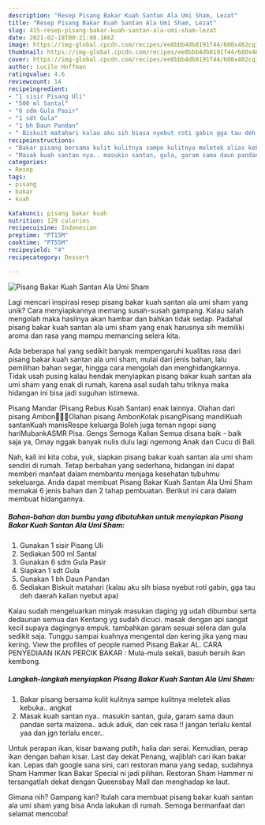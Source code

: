 ```yaml
---
description: "Resep Pisang Bakar Kuah Santan Ala Umi Sham, Lezat"
title: "Resep Pisang Bakar Kuah Santan Ala Umi Sham, Lezat"
slug: 415-resep-pisang-bakar-kuah-santan-ala-umi-sham-lezat
date: 2021-02-18T00:21:08.166Z
image: https://img-global.cpcdn.com/recipes/ee8bbb4db8191f44/680x482cq70/pisang-bakar-kuah-santan-ala-umi-sham-foto-resep-utama.jpg
thumbnail: https://img-global.cpcdn.com/recipes/ee8bbb4db8191f44/680x482cq70/pisang-bakar-kuah-santan-ala-umi-sham-foto-resep-utama.jpg
cover: https://img-global.cpcdn.com/recipes/ee8bbb4db8191f44/680x482cq70/pisang-bakar-kuah-santan-ala-umi-sham-foto-resep-utama.jpg
author: Lucile Hoffman
ratingvalue: 4.6
reviewcount: 14
recipeingredient:
- "1 sisir Pisang Uli"
- "500 ml Santal"
- "6 sdm Gula Pasir"
- "1 sdt Gula"
- "1 bh Daun Pandan"
- " Biskuit matahari kalau aku sih biasa nyebut roti gabin gga tau deh daerah kalian nyebut apa"
recipeinstructions:
- "Bakar pisang bersama kulit kulitnya sampe kulitnya meletek alias kebuka.. angkat"
- "Masak kuah santan nya.. masukin santan, gula, garam sama daun pandan serta maizena.. aduk aduk, dan cek rasa !! jangan terlalu kental yaa dan jgn terlalu encer.."
categories:
- Resep
tags:
- pisang
- bakar
- kuah

katakunci: pisang bakar kuah 
nutrition: 129 calories
recipecuisine: Indonesian
preptime: "PT15M"
cooktime: "PT55M"
recipeyield: "4"
recipecategory: Dessert

---
```



![Pisang Bakar Kuah Santan Ala Umi Sham](https://img-global.cpcdn.com/recipes/ee8bbb4db8191f44/680x482cq70/pisang-bakar-kuah-santan-ala-umi-sham-foto-resep-utama.jpg)

Lagi mencari inspirasi resep pisang bakar kuah santan ala umi sham yang unik? Cara menyiapkannya memang susah-susah gampang. Kalau salah mengolah maka hasilnya akan hambar dan bahkan tidak sedap. Padahal pisang bakar kuah santan ala umi sham yang enak harusnya sih memiliki aroma dan rasa yang mampu memancing selera kita.

Ada beberapa hal yang sedikit banyak mempengaruhi kualitas rasa dari pisang bakar kuah santan ala umi sham, mulai dari jenis bahan, lalu pemilihan bahan segar, hingga cara mengolah dan menghidangkannya. Tidak usah pusing kalau hendak menyiapkan pisang bakar kuah santan ala umi sham yang enak di rumah, karena asal sudah tahu triknya maka hidangan ini bisa jadi suguhan istimewa.

Pisang Mandar (Pisang Rebus Kuah Santan) enak lainnya. Olahan dari pisang Ambon🤝😁🤝Olahan pisang AmbonKolak pisangPisang mandiKuah santanKuah manisRespe keluarga Boleh juga teman ngopi siang hariMubankASMR Pisa. Gengs Semoga Kalian Semua disana baik - baik saja ya, Omay nggak banyak nulis dulu lagi ngemong Anak dan Cucu di Bali.


Nah, kali ini kita coba, yuk, siapkan pisang bakar kuah santan ala umi sham sendiri di rumah. Tetap berbahan yang sederhana, hidangan ini dapat memberi manfaat dalam membantu menjaga kesehatan tubuhmu sekeluarga. Anda dapat membuat Pisang Bakar Kuah Santan Ala Umi Sham memakai 6 jenis bahan dan 2 tahap pembuatan. Berikut ini cara dalam membuat hidangannya.

<!--inarticleads1-->

##### Bahan-bahan dan bumbu yang dibutuhkan untuk menyiapkan Pisang Bakar Kuah Santan Ala Umi Sham:

1. Gunakan 1 sisir Pisang Uli
1. Sediakan 500 ml Santal
1. Gunakan 6 sdm Gula Pasir
1. Siapkan 1 sdt Gula
1. Gunakan 1 bh Daun Pandan
1. Sediakan  Biskuit matahari (kalau aku sih biasa nyebut roti gabin, gga tau deh daerah kalian nyebut apa)


Kalau sudah mengeluarkan minyak masukan daging yg udah dibumbui serta dedaunan semua dan Kentang yg sudah dicuci. masak dengan api sangat kecil supaya dagingnya empuk. tambahkan garam sesuai selera dan gula sedikit saja. Tunggu sampai kuahnya mengental dan kering jika yang mau kering. View the profiles of people named Pisang Bakar AL. CARA PENYEDIAAN IKAN PERCIK BAKAR : Mula-mula sekali, basuh bersih ikan kembong. 

<!--inarticleads2-->

##### Langkah-langkah menyiapkan Pisang Bakar Kuah Santan Ala Umi Sham:

1. Bakar pisang bersama kulit kulitnya sampe kulitnya meletek alias kebuka.. angkat
1. Masak kuah santan nya.. masukin santan, gula, garam sama daun pandan serta maizena.. aduk aduk, dan cek rasa !! jangan terlalu kental yaa dan jgn terlalu encer..


Untuk perapan ikan, kisar bawang putih, halia dan serai. Kemudian, perap ikan dengan bahan kisar. Last day dekat Penang, wajiblah cari ikan bakar kan. Lepas dah google sana sini, cari restoran mana yang sedap, sudahnya Sham Hammer Ikan Bakar Special ni jadi pilihan. Restoran Sham Hammer ni tersangatlah dekat dengan Queensbay Mall dan menghadap ke laut. 

Gimana nih? Gampang kan? Itulah cara membuat pisang bakar kuah santan ala umi sham yang bisa Anda lakukan di rumah. Semoga bermanfaat dan selamat mencoba!

